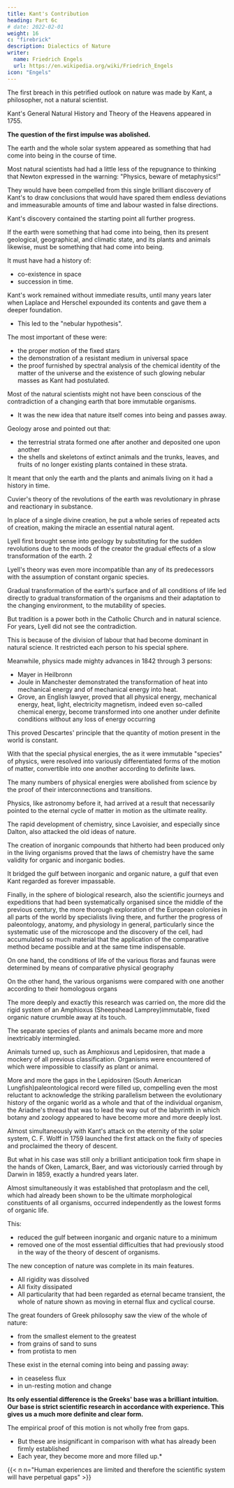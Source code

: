 ```yaml
---
title: Kant's Contribution
heading: Part 6c
# date: 2022-02-01
weight: 16
c: "firebrick"
description: Dialectics of Nature
writer:
  name: Friedrich Engels
  url: https://en.wikipedia.org/wiki/Friedrich_Engels
icon: "Engels"
---
```




The first breach in this petrified outlook on nature was made by Kant, a philosopher, not a natural scientist. 

Kant's <!-- Allgemeine Naturgesehichte und Theorie des Himmels --> General Natural History and Theory of the Heavens appeared in 1755. 

**The question of the first impulse was abolished.**

The earth and the whole solar system appeared as something that had come into being in the course of time. 

Most natural scientists had had a little less of the repugnance to thinking that Newton expressed in the warning: "Physics, beware of metaphysics!"

They would have been compelled from this single brilliant discovery of Kant's to draw conclusions that would have spared them endless deviations and immeasurable amounts of time and labour wasted in false directions. 

Kant's discovery contained the starting point all further progress. 

If the earth were something that had come into being, then its present geological, geographical, and climatic state, and its plants and animals likewise, must be something that had come into being. 

It must have had a history of:
- co-existence in space
- succession in time. 

<!-- If at once further investigations had been resolutely pursued in this direction, natural science would now be considerably further advanced than it is. 

But what good could come of philosophy?  -->

Kant's work remained without immediate results, until many years later when Laplace and Herschel expounded its contents and gave them a deeper foundation. 
- This led to the "nebular hypothesis". 

<!-- Further discoveries finally brought it victory.  -->

The most important of these were: 
- the proper motion of the fixed stars
- the demonstration of a resistant medium in universal space
- the proof furnished by spectral analysis of the chemical identity of the matter of the universe and the existence of such glowing nebular masses as Kant had postulated.



Most of the natural scientists might not have been conscious of the contradiction of a changing earth that bore immutable organisms. 
- It was the new idea that nature itself comes into being and passes away. <!-- , derived support from another quarter.  -->

Geology arose and pointed out that:
- the terrestrial strata formed one after another and deposited one upon another
- the shells and skeletons of extinct animals and the trunks, leaves, and fruits of no longer existing plants contained in these strata.

It meant that only the earth and the plants and animals living on it had a history in time. 

<!-- At first the acknowledgement occurred reluctantly enough.  -->

Cuvier's theory of the revolutions of the earth was revolutionary in phrase and reactionary in substance. 

In place of a single divine creation, he put a whole series of repeated acts of creation, making the miracle an essential natural agent. 

Lyell first brought sense into geology by substituting for the sudden revolutions due to the moods of the creator the gradual effects of a slow transformation of the earth. 2

Lyell's theory was even more incompatible than any of its predecessors with the assumption of constant organic species. 

Gradual transformation of the earth's surface and of all conditions of life led directly to gradual transformation of the organisms and their adaptation to the changing environment, to the mutability of species. 

But tradition is a power both in the Catholic Church and in natural science. For years, Lyell did not see the contradiction. 

This is because of the division of labour that had become dominant in natural science. It restricted each person to his special sphere. <!-- , there being only a few whom it did not rob of a comprehensive view.  -->

Meanwhile, physics made mighty advances in 1842 through 3 persons:
- Mayer in Heilbronn
- Joule in Manchester demonstrated the transformation of heat into mechanical energy and of mechanical energy into heat. 
- Grove, an English lawyer, proved that all physical energy, mechanical energy, heat, light, electricity magnetism, indeed even so-called chemical energy, become transformed into one another under definite conditions without any loss of energy occurring

<!-- The determination of the mechanical equivalent of heat put this result beyond question. Simultaneously, by simply working up the separate physical results already arrived at,  –  -->

This proved Descartes' principle that the quantity of motion present in the world is constant.

With that the special physical energies, the as it were immutable "species" of physics, were resolved into variously differentiated forms of the motion of matter, convertible into one another according to definite laws. 

The many numbers of physical energies were abolished from science by the proof of their interconnections and transitions. 

Physics, like astronomy before it, had arrived at a result that necessarily pointed to the eternal cycle of matter in motion as the ultimate reality.

The rapid development of chemistry, since Lavoisier, and especially since Dalton, also attacked the old ideas of nature. 

The creation of inorganic compounds that hitherto had been produced only in the living organisms proved that the laws of chemistry have the same validity for organic and inorganic bodies. 

It bridged the gulf between inorganic and organic nature, a gulf that even Kant regarded as forever impassable.

Finally, in the sphere of biological research, also the scientific journeys and expeditions that had been systematically organised since the middle of the previous century, the more thorough exploration of the European colonies in all parts of the world by specialists living there, and further the progress of paleontology, anatomy, and physiology in general, particularly since the systematic use of the microscope and the discovery of the cell, had accumulated so much material that the application of the comparative method became possible and at the same time indispensable. 

On one hand, the conditions of life of the various floras and faunas were determined by means of comparative physical geography

On the other hand, the various organisms were compared with one another according to their homologous organs

<!-- , and this not only in the adult condition but at all stages of development.  -->

The more deeply and exactly this research was carried on, the more did the rigid system of an Amphioxus (Sheepshead Lamprey)immutable, fixed organic nature crumble away at its touch. 

The separate species of plants and animals became more and more inextricably intermingled. 

Animals turned up, such as Amphioxus and Lepidosiren, that made a mockery of all previous classification. Organisms were encountered of which were impossible to classify as plant or animal. 

More and more the gaps in the Lepidosiren (South American Lungfish)paleontological record were filled up, compelling even the most reluctant to acknowledge the striking parallelism between the evolutionary history of the organic world as a whole and that of the individual organism, the Ariadne's thread that was to lead the way out of the labyrinth in which botany and zoology appeared to have become more and more deeply lost.

Almost simultaneously with Kant's attack on the eternity of the solar system, C. F. Wolff in 1759 launched the first attack on the fixity of species and proclaimed the theory of descent. 

But what in his case was still only a brilliant anticipation took firm shape in the hands of Oken, Lamarck, Baer, and was victoriously carried through by Darwin in 1859, exactly a hundred years later. 

Almost simultaneously it was established that protoplasm and the cell, which had already been shown to be the ultimate morphological constituents of all organisms, occurred independently as the lowest forms of organic life. 

This:
- reduced the gulf between inorganic and organic nature to a minimum
- removed one of the most essential difficulties that had previously stood in the way of the theory of descent of organisms.

The new conception of nature was complete in its main features.
- All rigidity was dissolved
- All fixity dissipated
- All particularity that had been regarded as eternal became transient, the whole of nature shown as moving in eternal flux and cyclical course.

<!-- Thus we have once again returned to the point of view of  -->

The great founders of Greek philosophy saw the view of the whole of nature:
- from the smallest element to the greatest
- from grains of sand to suns
- from protista to men <!-- from the Member of Protista (Vorticella) --> 

These exist in the eternal coming into being and passing away:
- in ceaseless flux
- in un-resting motion and change

**Its only essential difference is the Greeks' base was a brilliant intuition. Our base is strict scientific research in accordance with experience. This gives us a much more definite and clear form.**

The empirical proof of this motion is not wholly free from gaps. 
- But these are insignificant in comparison with what has already been firmly established
- Each year, they become more and more filled up.*


{{< n n="Human experiences are limited and therefore the scientific system will have perpetual gaps" >}}


<!-- How could the proof in detail be otherwise than defective when one bears in mind that  -->

